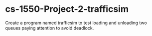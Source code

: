 # cs-1550-Project-2-trafficsim
Create a program named trafficsim to test loading and unloading two queues paying attention to avoid deadlock.
